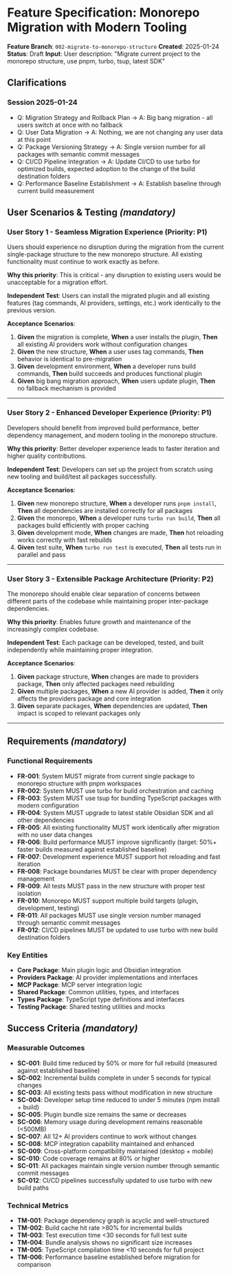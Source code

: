 # Feature Specification: Monorepo Migration with Modern Tooling

**Feature Branch**: `002-migrate-to-monorepo-structure`
**Created**: 2025-01-24
**Status**: Draft
**Input**: User description: "Migrate current project to the monorepo structure, use pnpm, turbo, tsup, latest SDK"

## Clarifications

### Session 2025-01-24
- Q: Migration Strategy and Rollback Plan → A: Big bang migration - all users switch at once with no fallback
- Q: User Data Migration → A: Nothing, we are not changing any user data at this point
- Q: Package Versioning Strategy → A: Single version number for all packages with semantic commit messages
- Q: CI/CD Pipeline Integration → A: Update CI/CD to use turbo for optimized builds, expected adoption to the change of the build destination folders
- Q: Performance Baseline Establishment → A: Establish baseline through current build measurement

## User Scenarios & Testing *(mandatory)*

### User Story 1 - Seamless Migration Experience (Priority: P1)

Users should experience no disruption during the migration from the current single-package structure to the new monorepo structure. All existing functionality must continue to work exactly as before.

**Why this priority**: This is critical - any disruption to existing users would be unacceptable for a migration effort.

**Independent Test**: Users can install the migrated plugin and all existing features (tag commands, AI providers, settings, etc.) work identically to the previous version.

**Acceptance Scenarios**:

1. **Given** the migration is complete, **When** a user installs the plugin, **Then** all existing AI providers work without configuration changes
2. **Given** the new structure, **When** a user uses tag commands, **Then** behavior is identical to pre-migration
3. **Given** development environment, **When** a developer runs build commands, **Then** build succeeds and produces functional plugin
4. **Given** big bang migration approach, **When** users update plugin, **Then** no fallback mechanism is provided

---

### User Story 2 - Enhanced Developer Experience (Priority: P1)

Developers should benefit from improved build performance, better dependency management, and modern tooling in the monorepo structure.

**Why this priority**: Better developer experience leads to faster iteration and higher quality contributions.

**Independent Test**: Developers can set up the project from scratch using new tooling and build/test all packages successfully.

**Acceptance Scenarios**:

1. **Given** new monorepo structure, **When** a developer runs `pnpm install`, **Then** all dependencies are installed correctly for all packages
2. **Given** the monorepo, **When** a developer runs `turbo run build`, **Then** all packages build efficiently with proper caching
3. **Given** development mode, **When** changes are made, **Then** hot reloading works correctly with fast rebuilds
4. **Given** test suite, **When** `turbo run test` is executed, **Then** all tests run in parallel and pass

---

### User Story 3 - Extensible Package Architecture (Priority: P2)

The monorepo should enable clear separation of concerns between different parts of the codebase while maintaining proper inter-package dependencies.

**Why this priority**: Enables future growth and maintenance of the increasingly complex codebase.

**Independent Test**: Each package can be developed, tested, and built independently while maintaining proper integration.

**Acceptance Scenarios**:

1. **Given** package structure, **When** changes are made to providers package, **Then** only affected packages need rebuilding
2. **Given** multiple packages, **When** a new AI provider is added, **Then** it only affects the providers package and core integration
3. **Given** separate packages, **When** dependencies are updated, **Then** impact is scoped to relevant packages only

---

## Requirements *(mandatory)*

### Functional Requirements

- **FR-001**: System MUST migrate from current single package to monorepo structure with pnpm workspaces
- **FR-002**: System MUST use turbo for build orchestration and caching
- **FR-003**: System MUST use tsup for bundling TypeScript packages with modern configuration
- **FR-004**: System MUST upgrade to latest stable Obsidian SDK and all other dependencies
- **FR-005**: All existing functionality MUST work identically after migration with no user data changes
- **FR-006**: Build performance MUST improve significantly (target: 50%+ faster builds measured against established baseline)
- **FR-007**: Development experience MUST support hot reloading and fast iteration
- **FR-008**: Package boundaries MUST be clear with proper dependency management
- **FR-009**: All tests MUST pass in the new structure with proper test isolation
- **FR-010**: Monorepo MUST support multiple build targets (plugin, development, testing)
- **FR-011**: All packages MUST use single version number managed through semantic commit messages
- **FR-012**: CI/CD pipelines MUST be updated to use turbo with new build destination folders

### Key Entities

- **Core Package**: Main plugin logic and Obsidian integration
- **Providers Package**: AI provider implementations and interfaces
- **MCP Package**: MCP server integration logic
- **Shared Package**: Common utilities, types, and interfaces
- **Types Package**: TypeScript type definitions and interfaces
- **Testing Package**: Shared testing utilities and mocks

## Success Criteria *(mandatory)*

### Measurable Outcomes

- **SC-001**: Build time reduced by 50% or more for full rebuild (measured against established baseline)
- **SC-002**: Incremental builds complete in under 5 seconds for typical changes
- **SC-003**: All existing tests pass without modification in new structure
- **SC-004**: Developer setup time reduced to under 5 minutes (npm install + build)
- **SC-005**: Plugin bundle size remains the same or decreases
- **SC-006**: Memory usage during development remains reasonable (<500MB)
- **SC-007**: All 12+ AI providers continue to work without changes
- **SC-008**: MCP integration capability maintained and enhanced
- **SC-009**: Cross-platform compatibility maintained (desktop + mobile)
- **SC-010**: Code coverage remains at 80% or higher
- **SC-011**: All packages maintain single version number through semantic commit messages
- **SC-012**: CI/CD pipelines successfully updated to use turbo with new build paths

### Technical Metrics

- **TM-001**: Package dependency graph is acyclic and well-structured
- **TM-002**: Build cache hit rate >80% for incremental builds
- **TM-003**: Test execution time <30 seconds for full test suite
- **TM-004**: Bundle analysis shows no significant size increases
- **TM-005**: TypeScript compilation time <10 seconds for full project
- **TM-006**: Performance baseline established before migration for comparison